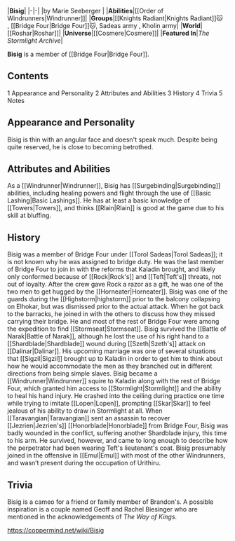 |**Bisig**|
|-|-|
|by  Marie Seeberger |
|**Abilities**|[[Order of Windrunners\|Windrunner]]|
|**Groups**|[[Knights Radiant\|Knights Radiant]]🐱︎ , [[Bridge Four\|Bridge Four]]🐱︎, Sadeas army , Kholin army|
|**World**|[[Roshar\|Roshar]]|
|**Universe**|[[Cosmere\|Cosmere]]|
|**Featured In**|*The Stormlight Archive*|

**Bisig** is a member of [[Bridge Four\|Bridge Four]].

## Contents

1 Appearance and Personality
2 Attributes and Abilities
3 History
4 Trivia
5 Notes


## Appearance and Personality
Bisig is thin with an angular face and doesn't speak much. Despite being quite reserved, he is close to becoming betrothed.

## Attributes and Abilities
As a [[Windrunner\|Windrunner]], Bisig has [[Surgebinding\|Surgebinding]] abilities, including healing powers and flight through the use of [[Basic Lashing\|Basic Lashings]]. He has at least a basic knowledge of [[Towers\|Towers]], and thinks [[Rlain\|Rlain]] is good at the game due to his skill at bluffing.

## History
Bisig was a member of Bridge Four under [[Torol Sadeas\|Torol Sadeas]]; it is not known why he was assigned to bridge duty. He was the last member of Bridge Four to join in with the reforms that Kaladin brought, and likely only conformed because of [[Rock\|Rock's]] and [[Teft\|Teft's]] threats, not out of loyalty. After the crew gave Rock a razor as a gift, he was one of the two men to get hugged by the [[Horneater\|Horneater]].
Bisig was one of the guards during the [[Highstorm\|highstorm]] prior to the balcony collapsing on Elhokar, but was dismissed prior to the actual attack. When he got back to the barracks, he joined in with the others to discuss how they missed carrying their bridge. He and most of the rest of Bridge Four were among the expedition to find [[Stormseat\|Stormseat]]. Bisig survived the [[Battle of Narak\|Battle of Narak]], although he lost the use of his right hand to a [[Shardblade\|Shardblade]] wound during [[Szeth\|Szeth's]] attack on [[Dalinar\|Dalinar]].
His upcoming marriage was one of several situations that [[Sigzil\|Sigzil]] brought up to Kaladin in order to get him to think about how he would accommodate the men as they branched out in different directions from being simple slaves. Bisig became a [[Windrunner\|Windrunner]] squire to Kaladin along with the rest of Bridge Four, which granted him access to [[Stormlight\|Stormlight]] and the ability to heal his hand injury. He crashed into the ceiling during practice one time while trying to imitate [[Lopen\|Lopen]], prompting [[Skar\|Skar]] to feel jealous of his ability to draw in Stormlight at all.
When [[Taravangian\|Taravangian]] sent an assassin to recover [[Jezrien\|Jezrien's]] [[Honorblade\|Honorblade]] from Bridge Four, Bisig was badly wounded in the conflict, suffering another Shardblade injury, this time to his arm. He survived, however, and came to long enough to describe how the perpetrator had been wearing Teft's lieutenant's coat.
Bisig presumably joined in the offensive in [[Emul\|Emul]] with most of the other Windrunners, and wasn’t present during the occupation of Urithiru.

## Trivia
Bisig is a cameo for a friend or family member of Brandon's. A possible inspiration is a couple named Geoff and Rachel Biesinger who are mentioned in the acknowledgements of *The Way of Kings*.


https://coppermind.net/wiki/Bisig